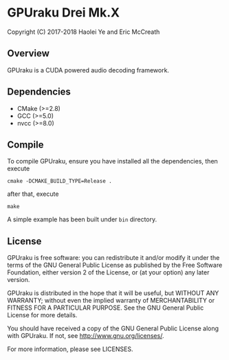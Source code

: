 # GPUraku Drei Mk.X
Copyright (C) 2017-2018 Haolei Ye and Eric McCreath

## Overview
GPUraku is a CUDA powered audio decoding framework.

## Dependencies
* CMake (>=2.8)
* GCC (>=5.0)
* nvcc (>=8.0)

## Compile
To compile GPUraku, ensure you have installed all the dependencies, then execute

    cmake -DCMAKE_BUILD_TYPE=Release .

after that, execute

    make

A simple example has been built under `bin` directory.

## License

GPUraku is free software: you can redistribute it and/or modify it under the terms of the GNU General Public License as published by the Free Software Foundation, either version 2 of the License, or (at your option) any later version.

GPUraku is distributed in the hope that it will be useful, but WITHOUT ANY WARRANTY; without even the implied warranty of MERCHANTABILITY or FITNESS FOR A PARTICULAR PURPOSE. See the GNU General Public License for more details.

You should have received a copy of the GNU General Public License along with GPUraku. If not, see http://www.gnu.org/licenses/.

For more information, please see LICENSES.

